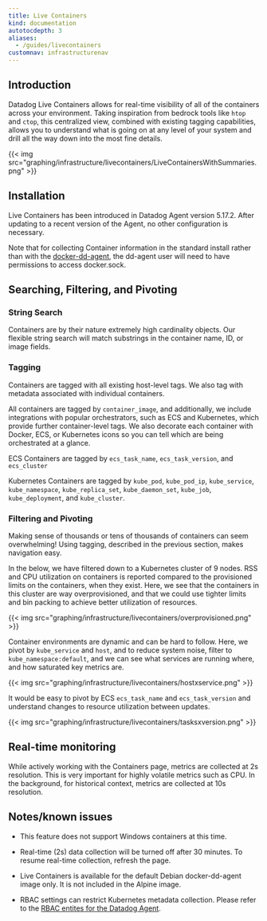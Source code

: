 ```yaml
---
title: Live Containers
kind: documentation
autotocdepth: 3
aliases:
  - /guides/livecontainers
customnav: infrastructurenav
---
```


## Introduction

Datadog Live Containers allows for real-time visibility of all of the containers across your environment.  Taking inspiration from bedrock tools like `htop` and `ctop`, this centralized view, combined with existing tagging capabilities, allows you to understand what is going on at any level of your system and drill all the way down into the most fine details.

{{< img src="graphing/infrastructure/livecontainers/LiveContainersWithSummaries.png" >}} 

## Installation

Live Containers has been introduced in Datadog Agent version 5.17.2.  After updating to a recent version of the Agent, no other configuration is necessary.

Note that for collecting Container information in the standard install rather than with the [docker-dd-agent][1], the dd-agent user will need to have permissions to access docker.sock.

## Searching, Filtering, and Pivoting

### String Search

Containers are by their nature extremely high cardinality objects.  Our flexible string search will match substrings in the container name, ID, or image fields.

### Tagging

Containers are tagged with all existing host-level tags.  We also tag with metadata associated with individual containers. 

All containers are tagged by `container_image`, and additionally, we include integrations with popular orchestrators, such as ECS and Kubernetes, which provide further container-level tags.  We also decorate each container with Docker, ECS, or Kubernetes icons so you can tell which are being orchestrated at a glance.

ECS Containers are tagged by `ecs_task_name`, `ecs_task_version`, and `ecs_cluster`

Kubernetes Containers are tagged by `kube_pod`, `kube_pod_ip`, `kube_service`, `kube_namespace`, `kube_replica_set`, `kube_daemon_set`, `kube_job`, `kube_deployment`, and `kube_cluster`.

### Filtering and Pivoting

Making sense of thousands or tens of thousands of containers can seem overwhelming!  Using tagging, described in the previous section, makes navigation easy.

In the below, we have filtered down to a Kubernetes cluster of 9 nodes.  RSS and CPU utilization on containers is reported compared to the provisioned limits on the containers, when they exist.  Here, we see that the containers in this cluster are way overprovisioned, and that we could use tighter limits and bin packing to achieve better utilization of resources.

{{< img src="graphing/infrastructure/livecontainers/overprovisioned.png" >}}

Container environments are dynamic and can be hard to follow.  Here, we pivot by `kube_service` and `host`, and to reduce system noise, filter to `kube_namespace:default`, and we can see what services are running where, and how saturated key metrics are.  

{{< img src="graphing/infrastructure/livecontainers/hostxservice.png" >}}

It would be easy to pivot by ECS `ecs_task_name` and `ecs_task_version` and understand changes to resource utilization between updates.

{{< img src="graphing/infrastructure/livecontainers/tasksxversion.png" >}}


## Real-time monitoring

While actively working with the Containers page, metrics are collected at 2s resolution.  This is very important for highly volatile metrics such as CPU.  In the background, for historical context, metrics are collected at 10s resolution.

## Notes/known issues

- This feature does not support Windows containers at this time.

- Real-time (2s) data collection will be turned off after 30 minutes. To resume real-time collection, refresh the page.

- Live Containers is available for the default Debian docker-dd-agent image only.  It is not included in the Alpine image.

- RBAC settings can restrict Kubernetes metadata collection.  Please refer to the [RBAC entites for the Datadog Agent][2].

[1]: https://github.com/DataDog/docker-dd-agent
[2]: https://gist.github.com/hkaj/404385619e5908f16ea3134218648237